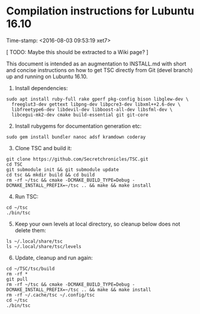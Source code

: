# Compilation instructions for Lubuntu 16.10

Time-stamp: <2016-08-03 09:53:19 xet7>

[ TODO: Maybe this should be extracted to a Wiki page? ]

This document is intended as an augmentation to INSTALL.md with short
and concise instructions on how to get TSC directly from Git (devel
branch) up and running on Lubuntu 16.10.

1) Install dependencies:

~~~~~~~~~~~~~~~~~~~~~~~~~~~~~~~~~~~~~~~~
sudo apt install ruby-full rake gperf pkg-config bison libglew-dev \
  freeglut3-dev gettext libpng-dev libpcre3-dev libxml++2.6-dev \
  libfreetype6-dev libdevil-dev libboost-all-dev libsfml-dev \
  libcegui-mk2-dev cmake build-essential git git-core
~~~~~~~~~~~~~~~~~~~~~~~~~~~~~~~~~~~~~~~~

2) Install rubygems for documentation generation etc:

~~~~~~~~~~~~~~~~~~~~~~~~~~~~~~~~~~~~~~~~
sudo gem install bundler nanoc adsf kramdown coderay
~~~~~~~~~~~~~~~~~~~~~~~~~~~~~~~~~~~~~~~~

3) Clone TSC and build it:

~~~~~~~~~~~~~~~~~~~~~~~~~~~~~~~~~~~~~~~~
git clone https://github.com/Secretchronicles/TSC.git
cd TSC
git submodule init && git submodule update
cd tsc && mkdir build && cd build
rm -rf ~/tsc && cmake -DCMAKE_BUILD_TYPE=Debug -DCMAKE_INSTALL_PREFIX=~/tsc .. && make && make install
~~~~~~~~~~~~~~~~~~~~~~~~~~~~~~~~~~~~~~~~

4) Run TSC:

~~~~~~~~~~~~~~~~~~~~~~~~~~~~~~~~~~~~~~~~
cd ~/tsc
./bin/tsc
~~~~~~~~~~~~~~~~~~~~~~~~~~~~~~~~~~~~~~~~

5) Keep your own levels at local directory, so cleanup below does not delete them:

~~~~~~~~~~~~~~~~~~~~~~~~~~~~~~~~~~~~~~~~
ls ~/.local/share/tsc
ls ~/.local/share/tsc/levels
~~~~~~~~~~~~~~~~~~~~~~~~~~~~~~~~~~~~~~~~

6) Update, cleanup and run again:

~~~~~~~~~~~~~~~~~~~~~~~~~~~~~~~~~~~~~~~~
cd ~/TSC/tsc/build
rm -rf *
git pull
rm -rf ~/tsc && cmake -DCMAKE_BUILD_TYPE=Debug -DCMAKE_INSTALL_PREFIX=~/tsc .. && make && make install
rm -rf ~/.cache/tsc ~/.config/tsc
cd ~/tsc
./bin/tsc
~~~~~~~~~~~~~~~~~~~~~~~~~~~~~~~~~~~~~~~~

